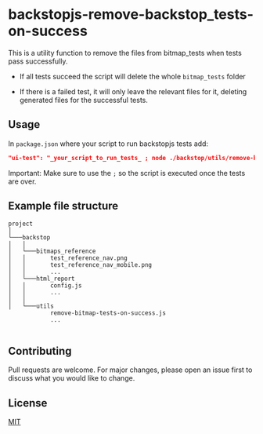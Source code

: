 # backstopjs-remove-backstop_tests-on-success

This is a utility function to remove the files from bitmap_tests when tests pass successfully.

 - If all tests succeed the script will delete the whole `bitmap_tests` folder

 - If there is a failed test, it will only leave the relevant files for it, deleting generated files for the successful tests.

## Usage

In `package.json` where your script to run backstopjs tests add:

```json
"ui-test": "_your_script_to_run_tests_ ; node ./backstop/utils/remove-bitmap-tests-on-success.js"
```

Important: Make sure to use the `;` so the script is executed once the tests are over. 

## Example file structure

```
project
│
└───backstop
│   │
│   └───bitmaps_reference
│   │       test_reference_nav.png
│   │       test_reference_nav_mobile.png
│   │       ...
│   └───html_report
│   │       config.js
│   │       ...
│   │       
│   └───utils
            remove-bitmap-tests-on-success.js
            ...   
 
```

## Contributing
Pull requests are welcome. For major changes, please open an issue first to discuss what you would like to change.

## License
[MIT](https://choosealicense.com/licenses/mit/)